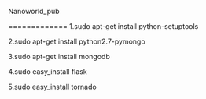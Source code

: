 Nanoworld_pub


=============
1.sudo apt-get install python-setuptools

2.sudo apt-get install python2.7-pymongo

3.sudo apt-get install mongodb

4.sudo easy_install flask

5.sudo easy_install tornado